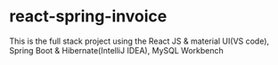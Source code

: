 # react-spring-invoice
This is the full stack project using the React JS &amp; material UI(VS code), Spring Boot &amp; Hibernate(IntelliJ IDEA), MySQL Workbench 
